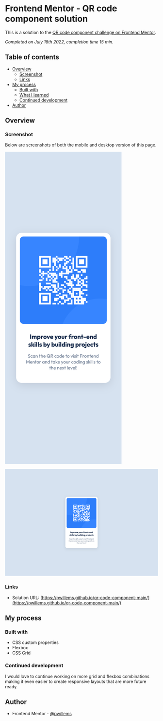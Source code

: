 # Frontend Mentor - QR code component solution

This is a solution to the [QR code component challenge on Frontend Mentor](https://www.frontendmentor.io/challenges/qr-code-component-iux_sIO_H).

_Completed on July 18th 2022, completion time 15 min._

## Table of contents

- [Overview](#overview)
  - [Screenshot](#screenshot)
  - [Links](#links)
- [My process](#my-process)
  - [Built with](#built-with)
  - [What I learned](#what-i-learned)
  - [Continued development](#continued-development)
- [Author](#author)

## Overview

### Screenshot

Below are screenshots of both the mobile and desktop version of this page.

![](./screenshots/Mobile_Screenshot.png)

![](./screenshots/Desktop_Screenshot.png)

### Links

- Solution URL: [https://pwillems.github.io/qr-code-component-main/](https://pwillems.github.io/qr-code-component-main/)

## My process

### Built with

- CSS custom properties
- Flexbox
- CSS Grid

### Continued development

I would love to continue working on more grid and flexbox combinations making it even easier to create responsive layouts that are more future ready.

## Author

- Frontend Mentor - [@pwillems](https://www.frontendmentor.io/profile/pwillems)

